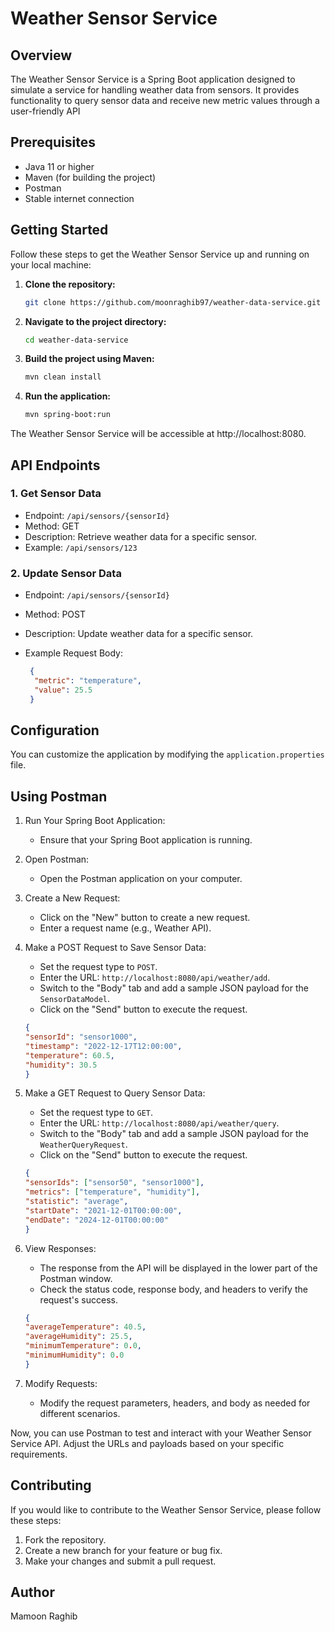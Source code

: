 # Weather Sensor Service

## Overview
The Weather Sensor Service is a Spring Boot application designed to simulate a service for handling weather data from sensors. It provides functionality to query sensor data and receive new metric values through a user-friendly API

## Prerequisites

- Java 11 or higher
- Maven (for building the project)
- Postman
- Stable internet connection

## Getting Started
Follow these steps to get the Weather Sensor Service up and running on your local machine:

1. **Clone the repository:**

   ```bash
   git clone https://github.com/moonraghib97/weather-data-service.git
2. **Navigate to the project directory:**

   ```bash
   cd weather-data-service
3. **Build the project using Maven:**

   ```bash
   mvn clean install
4. **Run the application:**
   
   ```bash
   mvn spring-boot:run
The Weather Sensor Service will be accessible at http://localhost:8080.

API Endpoints
-------------

### 1\. Get Sensor Data

-   Endpoint: `/api/sensors/{sensorId}`
-   Method: GET
-   Description: Retrieve weather data for a specific sensor.
-   Example: `/api/sensors/123`

### 2\. Update Sensor Data

-   Endpoint: `/api/sensors/{sensorId}`
-   Method: POST
-   Description: Update weather data for a specific sensor.
-   Example Request Body:

    ```json
     {
      "metric": "temperature",
      "value": 25.5
     }
Configuration
-------------

You can customize the application by modifying the `application.properties` file.

## Using Postman

1.  Run Your Spring Boot Application:

    -   Ensure that your Spring Boot application is running.
2.  Open Postman:

    -   Open the Postman application on your computer.
3.  Create a New Request:

    -   Click on the "New" button to create a new request.
    -   Enter a request name (e.g., Weather API).
4.  Make a POST Request to Save Sensor Data:

    -   Set the request type to `POST`.
    -   Enter the URL: `http://localhost:8080/api/weather/add`.
    -   Switch to the "Body" tab and add a sample JSON payload for the `SensorDataModel`.
    -   Click on the "Send" button to execute the request.
    ```json
    {
    "sensorId": "sensor1000",
    "timestamp": "2022-12-17T12:00:00",
    "temperature": 60.5,
    "humidity": 30.5
    }
5.  Make a GET Request to Query Sensor Data:

    -   Set the request type to `GET`.
    -   Enter the URL: `http://localhost:8080/api/weather/query`.
    -   Switch to the "Body" tab and add a sample JSON payload for the `WeatherQueryRequest`.
    -   Click on the "Send" button to execute the request.
    ```json
    {
    "sensorIds": ["sensor50", "sensor1000"],
    "metrics": ["temperature", "humidity"],
    "statistic": "average",
    "startDate": "2021-12-01T00:00:00",
    "endDate": "2024-12-01T00:00:00"
    }
6.  View Responses:

    -   The response from the API will be displayed in the lower part of the Postman window.
    -   Check the status code, response body, and headers to verify the request's success.
    ```json
    {
    "averageTemperature": 40.5,
    "averageHumidity": 25.5,
    "minimumTemperature": 0.0,
    "minimumHumidity": 0.0
    }
7.  Modify Requests:

    -   Modify the request parameters, headers, and body as needed for different scenarios.

Now, you can use Postman to test and interact with your Weather Sensor Service API. Adjust the URLs and payloads based on your specific requirements.

Contributing
------------

If you would like to contribute to the Weather Sensor Service, please follow these steps:

1.  Fork the repository.
2.  Create a new branch for your feature or bug fix.
3.  Make your changes and submit a pull request.

Author
------------
Mamoon Raghib




